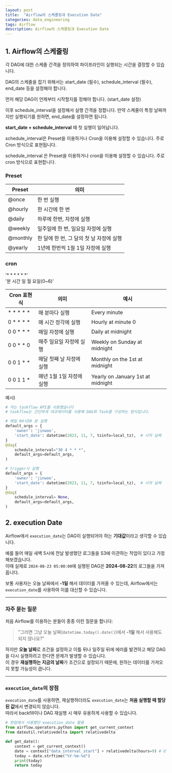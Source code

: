 ```yaml
---
layout: post
title:  "Airflow의 스케줄링과 Execution Date"
categories: data_engineering
tags: Airflow
description: Airflow의 스케줄링과 Execution Date
---
```



<h2>
    <span class = "jjw_h2_style">1. Airflow의 스케줄링 </span>
</h2>

<p>각 DAG에 대한 스케줄 간격을 정의하여 파이프라인이 실행되는 시간을 결정할 수 있습니다.</p>

<p>
    DAG의 스케줄을 잡기 위해서는 <span class="jjw_line">start_date</span> (필수), 
    <span class="jjw_line">schedule_interval</span> (필수), 
    <span class="jjw_line">end_date</span> 등을 설정해야 합니다.
</p>

<p>
    먼저 해당 DAG이 언제부터 시작할지를 정해야 합니다. 
    <span class="jjw_line">(start_date 설정)</span>
</p>

<p>
    이후 <span class="jjw_line">schedule_interval</span>을 설정해서 실행 간격을 정합니다.
    만약 스케줄이 특정 날짜까지만 실행되기를 원하면, 
    <span class="jjw_line">end_date</span>를 설정하면 됩니다.
</p>

<p>
    <span class="jjw_line"><strong>start_date + schedule_interval</strong> 때 첫 실행</span>이 일어납니다.
</p>

<p>
    <span class="jjw_line">schedule_interval</span>은 Preset을 이용하거나 Cron을 이용해 설정할 수 있습니다.
    주로 Cron 방식으로 표현됩니다.
</p>


<span class="jjw_line">schedule_interval</span> 은 Preset을 이용하거나 cron을 이용해 설정할 수 있습니다.
주로 cron 방식으로 표현합니다.  

<h3>Preset </h3>

<table class="jjw_table">
  <thead>
    <tr>
      <th>Preset</th>
      <th>의미</th>
    </tr>
  </thead>
  <tbody>
    <tr>
      <td>@once</td>
      <td>한 번 실행</td>
    </tr>
    <tr>
      <td>@hourly</td>
      <td>한 시간에 한 번</td>
    </tr>
    <tr>
      <td>@daily</td>
      <td>하루에 한번, 자정에 실행</td>
    </tr>
    <tr>
      <td>@weekly</td>
      <td>일주일에 한 번, 일요일 자정에 실행</td>
    </tr>
    <tr>
      <td>@monthly</td>
      <td>한 달에 한 번, 그 달의 첫 날 자정에 실행</td>
    </tr>
    <tr>
      <td>@yearly</td>
      <td>1년에 한번씩 1월 1일 자정에 실행</td>
    </tr>
  </tbody>
</table>


<h3>cron  </h3>
'* * * * * *' <br>
'분 시간 일 월 요일(0~6)'
<table class="jjw_table">
  <thead>
    <tr>
      <th>Cron 표현식</th>
      <th>의미</th>
      <th>예시</th>
    </tr>
  </thead>
  <tbody>
    <tr>
      <td>* * * * *</td>
      <td>매 분마다 실행</td>
      <td>Every minute</td>
    </tr>
    <tr>
      <td>0 * * * *</td>
      <td>매 시간 정각에 실행</td>
      <td>Hourly at minute 0</td>
    </tr>
    <tr>
      <td>0 0 * * *</td>
      <td>매일 자정에 실행</td>
      <td>Daily at midnight</td>
    </tr>
    <tr>
      <td>0 0 * * 0</td>
      <td>매주 일요일 자정에 실행</td>
      <td>Weekly on Sunday at midnight</td>
    </tr>
    <tr>
      <td>0 0 1 * *</td>
      <td>매달 첫째 날 자정에 실행</td>
      <td>Monthly on the 1st at midnight</td>
    </tr>
    <tr>
      <td>0 0 1 1 *</td>
      <td>매년 1월 1일 자정에 실행</td>
      <td>Yearly on January 1st at midnight</td>
    </tr>
  </tbody>
</table>

예시) 
~~~python
# 저는 taskflow API를 사용했습니다
# taskflow는 간단하게 데코레이터를 사용해 DAG와 Task를 구성하는 방식입니다.

# 매일 04시30 분 실행
default_args = {
    'owner': 'jinwoo',
    'start_date': datetime(2023, 11, 7, tzinfo=local_tz),  # 시작 날짜
}
@dag(
    schedule_interval="30 4 * * *",
    default_args=default_args,
)

# trigger시 실행
default_args = {
    'owner': 'jinwoo',
    'start_date': datetime(2023, 11, 7, tzinfo=local_tz),  # 시작 날짜
}
@dag(
    schedule_interval= None,
    default_args=default_args,
)

~~~




<h2>
    <span class = "jjw_h2_style">2. execution Date </span>
</h2>

Airflow에서 `execution_date`는 DAG이 실행되어야 하는 **기대값**이라고 생각할 수 있습니다. 

예를 들어 매일 새벽 5시에 전날 발생했던 로그들을 S3에 이관하는 작업이 있다고 가정해보겠습니다.  
이때 실제로 `2024-08-23 05:00:00`에 실행된 DAG은 **2024-08-22**의 로그들을 가져옵니다. 

보통 사용자는 오늘 날짜에서 **-1일** 해서 데이터를 가져올 수 있는데, Airflow에서는 `execution_date`를 사용하여 이를 대신할 수 있습니다.

---

### 자주 묻는 질문

처음 Airflow를 이용하는 분들이 종종 이런 질문을 합니다:

> "그러면 그냥 오늘 날짜(`datetime.today().date()`)에서 **-1일** 해서 사용해도 되지 않나요?"

하지만 **오늘 날짜**로 조건을 설정하고 이틀 뒤나 일주일 뒤에 에러를 발견하고 해당 DAG을 다시 실행하려고 한다면 문제가 발생할 수 있습니다.  
이 경우 **재실행하는 지금의 날짜**가 조건으로 설정되기 때문에, 원하는 데이터를 가져오지 못할 가능성이 큽니다.

---


### `execution_date`의 장점

`execution_date`를 사용하면, 재실행하더라도 `execution_date`는 **처음 실행할 때 할당된 값**에서 변경되지 않습니다.  
따라서 backfill이나 DAG 재실행 시 매우 유용하게 사용할 수 있습니다. 
~~~python
# 현업에서 사용했던 execution_date 활용
from airflow.operators.python import get_current_context
from dateutil.relativedelta import relativedelta

def get_date():
    context = get_current_context()
    date = context["data_interval_start"] + relativedelta(hours=9) # UTC -> KST
    today = date.strftime("%Y-%m-%d")
    print(today)
    return today
~~~